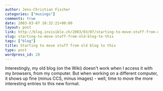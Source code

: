 ```yaml
---
author: Jens-Christian Fischer
categories: ["musings"]
comments: true
date: 2003-03-07 10:32:21+00:00
layout: post
link: http://blog.invisible.ch/2003/03/07/starting-to-move-stuff-from-old-blog-to-this/
slug: starting-to-move-stuff-from-old-blog-to-this
tags: ["blog"]
title: Starting to move stuff from old blog to this
type: post
wordpress_id: 28
---
```


Interestingly, my old blog (on the Wiki) doesn't work when I access it with my browsers, from my computer. But when working on a different computer, it shows up fine (minus CCS, minus images) - well, time to move the more interesting entries to this new format.
